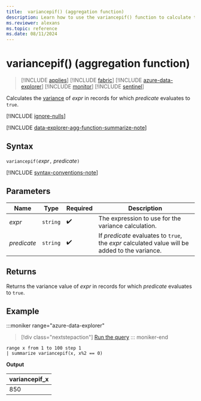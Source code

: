 ```yaml
---
title:  variancepif() (aggregation function)
description: Learn how to use the variancepif() function to calculate the variance in an expression where the predicate evaluates to true.
ms.reviewer: alexans
ms.topic: reference
ms.date: 08/11/2024
---
```

# variancepif() (aggregation function)

> [!INCLUDE [applies](../includes/applies-to-version/applies.md)] [!INCLUDE [fabric](../includes/applies-to-version/fabric.md)] [!INCLUDE [azure-data-explorer](../includes/applies-to-version/azure-data-explorer.md)] [!INCLUDE [monitor](../includes/applies-to-version/monitor.md)] [!INCLUDE [sentinel](../includes/applies-to-version/sentinel.md)]

Calculates the [variance](variancep-aggregation-function.md) of *expr* in records for which *predicate* evaluates to `true`.

[!INCLUDE [ignore-nulls](../includes/ignore-nulls.md)]

[!INCLUDE [data-explorer-agg-function-summarize-note](../includes/agg-function-summarize-note.md)]

## Syntax

`variancepif(`*expr*`,` *predicate*`)`

[!INCLUDE [syntax-conventions-note](../includes/syntax-conventions-note.md)]

## Parameters

| Name | Type | Required | Description |
|--|--|--|--|
|*expr* | `string` |  :heavy_check_mark: | The expression to use for the variance calculation.|
|*predicate*| `string` |  :heavy_check_mark: | If *predicate* evaluates to `true`, the *expr* calculated value will be added to the variance.|

## Returns

Returns the variance value of *expr* in records for which *predicate* evaluates to `true`.

## Example

:::moniker range="azure-data-explorer"
> [!div class="nextstepaction"]
> <a href="https://dataexplorer.azure.com/clusters/help/databases/Samples?query=H4sIAAAAAAAAAytKzEtPVahQSCvKz1UwVCjJVzA0MFAoLkktUDDkqlEoLs3NTSzKrEpVKANSiXnJqQWZaRoVOgoVqkYKtrYKBpoAMtNHI0EAAAA=" target="_blank">Run the query</a>
::: moniker-end

```kusto
range x from 1 to 100 step 1
| summarize variancepif(x, x%2 == 0)
```

**Output**

|variancepif_x|
|---|
|850|
